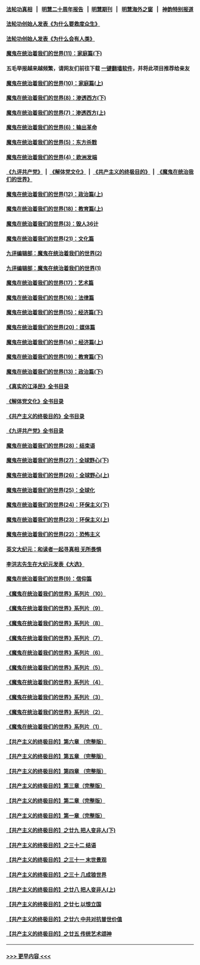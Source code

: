 #### [法轮功真相](https://github.com/gfw-breaker/truth/blob/master/README.md?t=0) &nbsp;&nbsp;|&nbsp;&nbsp; [明慧二十周年报告](https://github.com/gfw-breaker/mh-reports/blob/master/README.md?t=0) &nbsp;&nbsp;|&nbsp;&nbsp;[明慧期刊](https://github.com/gfw-breaker/mh-qikan) &nbsp;&nbsp;|&nbsp;&nbsp; [明慧海外之窗](https://github.com/gfw-breaker/mh-news/blob/master/README.md?t=0) &nbsp;&nbsp;|&nbsp;&nbsp; [神韵特别报道](https://github.com/gfw-breaker/mh-news/blob/master/shenyun.md?t=0)
#### [法轮功创始人发表《为什么要救度众生》](../pages/nsc422/n13975246.md?t=06250043) 
#### [法轮功创始人发表《为什么会有人类》](../pages/nsc422/n13912117.md?t=06250043) 
#### [魔鬼在统治着我们的世界(11)：家庭篇(下)](../pages/nsc422/n10440961.md?t=06250043) 
#### 五毛举报越来越频繁，请网友们前往下载 [一键翻墙软件](https://github.com/gfw-breaker/ssr-accounts)，并将此项目推荐给亲友
#### [魔鬼在统治着我们的世界(10)：家庭篇(上)](../pages/nsc422/n10435448.md?t=06250043) 
#### [魔鬼在统治着我们的世界(8)：渗透西方(下)](../pages/nsc422/n10429603.md?t=06250043) 
#### [魔鬼在统治着我们的世界(7)：渗透西方(上)](../pages/nsc422/n10426013.md?t=06250043) 
#### [魔鬼在统治着我们的世界(6)：输出革命](../pages/nsc422/n10421536.md?t=06250043) 
#### [魔鬼在统治着我们的世界(5)：东方杀戮](../pages/nsc422/n10417707.md?t=06250043) 
#### [魔鬼在统治着我们的世界(4)：欧洲发端](../pages/nsc422/n10414890.md?t=06250043) 
#### [《九评共产党》](https://github.com/begood0513/9ping.md/blob/master/README.md) &nbsp;|&nbsp; [《解体党文化》](../../../../jtdwh.md/blob/master/README.md)  &nbsp;|&nbsp; [《共产主义的终极目的》](../../../../gczydzjmd.md/blob/master/README.md) &nbsp;|&nbsp; [《魔鬼在统治我们的世界》](../../../../mgztzwmdsj.md/blob/master/README.md) 
#### [魔鬼在统治着我们的世界(12)：政治篇(上)](../pages/nsc422/n10444576.md?t=06250043) 
#### [魔鬼在统治着我们的世界(18)：教育篇(上)](../pages/nsc422/n10526970.md?t=06250043) 
#### [魔鬼在统治着我们的世界(3)：毁人36计](../pages/nsc422/n10411583.md?t=06250043) 
#### [魔鬼在统治着我们的世界(21)：文化篇](../pages/nsc422/n10597706.md?t=06250043) 
#### [九评编辑部：魔鬼在统治着我们的世界(2)](../pages/nsc422/n10410036.md?t=06250043) 
#### [九评编辑部：魔鬼在统治着我们的世界(1)](../pages/nsc422/n10406825.md?t=06250043) 
#### [魔鬼在统治着我们的世界(17)：艺术篇](../pages/nsc422/n10499093.md?t=06250043) 
#### [魔鬼在统治着我们的世界(16)：法律篇](../pages/nsc422/n10485969.md?t=06250043) 
#### [魔鬼在统治着我们的世界(15)：经济篇(下)](../pages/nsc422/n10469975.md?t=06250043) 
#### [魔鬼在统治着我们的世界(20)：媒体篇](../pages/nsc422/n10586579.md?t=06250043) 
#### [魔鬼在统治着我们的世界(14)：经济篇(上)](../pages/nsc422/n10457370.md?t=06250043) 
#### [魔鬼在统治着我们的世界(19)：教育篇(下)](../pages/nsc422/n10564808.md?t=06250043) 
#### [魔鬼在统治着我们的世界(13)：政治篇(下)](../pages/nsc422/n10448270.md?t=06250043) 
#### [《真实的江泽民》全书目录](../pages/nsc422/n13721399.md?t=06250043) 
#### [《解体党文化》全书目录](../pages/nsc422/n13721157.md?t=06250043) 
#### [《共产主义的终极目的》全书目录](../pages/nsc422/n13721048.md?t=06250043) 
#### [《九评共产党》全书目录](../pages/nsc422/n13708085.md?t=06250043) 
#### [魔鬼在统治着我们的世界(28)：结束语](../pages/nsc422/n10936246.md?t=06250043) 
#### [魔鬼在统治着我们的世界(27)：全球野心(下)](../pages/nsc422/n10928319.md?t=06250043) 
#### [魔鬼在统治着我们的世界(26)：全球野心(上)](../pages/nsc422/n10900318.md?t=06250043) 
#### [魔鬼在统治着我们的世界(25)：全球化](../pages/nsc422/n10788205.md?t=06250043) 
#### [魔鬼在统治着我们的世界(24)：环保主义(下)](../pages/nsc422/n10695307.md?t=06250043) 
#### [魔鬼在统治着我们的世界(23)：环保主义(上)](../pages/nsc422/n10688613.md?t=06250043) 
#### [魔鬼在统治着我们的世界(22)：恐怖主义](../pages/nsc422/n10614727.md?t=06250043) 
#### [英文大纪元：和读者一起寻真相 无所畏惧](../pages/nsc422/n12542027.md?t=06250043) 
#### [李洪志先生在大纪元发表《大选》](../pages/nsc422/n12534746.md?t=06250043) 
#### [魔鬼在统治着我们的世界(9)：信仰篇](../pages/nsc422/n10432159.md?t=06250043) 
#### [《魔鬼在统治着我们的世界》系列片（10）](../pages/nsc422/n12292670.md?t=06250043) 
#### [《魔鬼在统治着我们的世界》系列片（9）](../pages/nsc422/n12290859.md?t=06250043) 
#### [《魔鬼在统治着我们的世界》系列片（8）](../pages/nsc422/n12287445.md?t=06250043) 
#### [《魔鬼在统治着我们的世界》系列片（7）](../pages/nsc422/n12283425.md?t=06250043) 
#### [《魔鬼在统治着我们的世界》系列片（6）](../pages/nsc422/n12282314.md?t=06250043) 
#### [《魔鬼在统治着我们的世界》系列片（5）](../pages/nsc422/n12281419.md?t=06250043) 
#### [《魔鬼在统治着我们的世界》系列片（4）](../pages/nsc422/n12274024.md?t=06250043) 
#### [《魔鬼在统治着我们的世界》系列片（3）](../pages/nsc422/n12271322.md?t=06250043) 
#### [《魔鬼在统治着我们的世界》系列片（2）](../pages/nsc422/n12269049.md?t=06250043) 
#### [《魔鬼在统治着我们的世界》系列片（1）](../pages/nsc422/n12267575.md?t=06250043) 
#### [【共产主义的终极目的】第六章 （完整版）](../pages/nsc422/n11428913.md?t=06250043) 
#### [【共产主义的终极目的】第五章 （完整版）](../pages/nsc422/n11428912.md?t=06250043) 
#### [【共产主义的终极目的】第四章 （完整版）](../pages/nsc422/n11428907.md?t=06250043) 
#### [【共产主义的终极目的】第三章（完整版）](../pages/nsc422/n11428848.md?t=06250043) 
#### [【共产主义的终极目的】第二章（完整版）](../pages/nsc422/n11428831.md?t=06250043) 
#### [【共产主义的终极目的】第一章（完整版）](../pages/nsc422/n11417651.md?t=06250043) 
#### [【共产主义的终极目的】之廿九 把人变非人(下)](../pages/nsc422/n11344140.md?t=06250043) 
#### [【共产主义的终极目的】之三十二 结语](../pages/nsc422/n11360535.md?t=06250043) 
#### [【共产主义的终极目的】之三十一 末世景观](../pages/nsc422/n11351129.md?t=06250043) 
#### [【共产主义的终极目的】之三十 几成狼世界](../pages/nsc422/n11348280.md?t=06250043) 
#### [【共产主义的终极目的】之廿八 把人变非人(上)](../pages/nsc422/n11340492.md?t=06250043) 
#### [【共产主义的终极目的】之廿七 以恨立国](../pages/nsc422/n11336944.md?t=06250043) 
#### [【共产主义的终极目的】之廿六 中共对抗普世价值](../pages/nsc422/n11324785.md?t=06250043) 
#### [【共产主义的终极目的】之廿五 传统艺术颂神](../pages/nsc422/n11296396.md?t=06250043) 

----
#### [ >>> 更早内容 <<< ](../indexes/nsc422-earlier.md)
